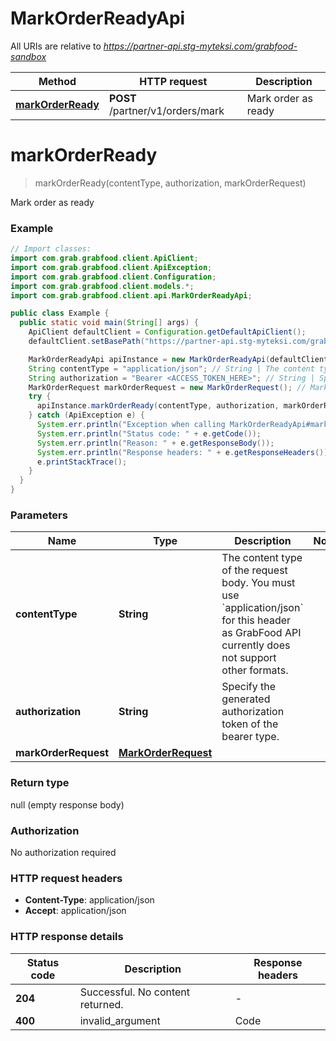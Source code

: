 # MarkOrderReadyApi

All URIs are relative to *https://partner-api.stg-myteksi.com/grabfood-sandbox*

| Method | HTTP request | Description |
|------------- | ------------- | -------------|
| [**markOrderReady**](MarkOrderReadyApi.md#markOrderReady) | **POST** /partner/v1/orders/mark | Mark order as ready |


<a id="markOrderReady"></a>
# **markOrderReady**
> markOrderReady(contentType, authorization, markOrderRequest)

Mark order as ready

### Example
```java
// Import classes:
import com.grab.grabfood.client.ApiClient;
import com.grab.grabfood.client.ApiException;
import com.grab.grabfood.client.Configuration;
import com.grab.grabfood.client.models.*;
import com.grab.grabfood.client.api.MarkOrderReadyApi;

public class Example {
  public static void main(String[] args) {
    ApiClient defaultClient = Configuration.getDefaultApiClient();
    defaultClient.setBasePath("https://partner-api.stg-myteksi.com/grabfood-sandbox");

    MarkOrderReadyApi apiInstance = new MarkOrderReadyApi(defaultClient);
    String contentType = "application/json"; // String | The content type of the request body. You must use `application/json` for this header as GrabFood API currently does not support other formats.
    String authorization = "Bearer <ACCESS_TOKEN_HERE>"; // String | Specify the generated authorization token of the bearer type.
    MarkOrderRequest markOrderRequest = new MarkOrderRequest(); // MarkOrderRequest | 
    try {
      apiInstance.markOrderReady(contentType, authorization, markOrderRequest);
    } catch (ApiException e) {
      System.err.println("Exception when calling MarkOrderReadyApi#markOrderReady");
      System.err.println("Status code: " + e.getCode());
      System.err.println("Reason: " + e.getResponseBody());
      System.err.println("Response headers: " + e.getResponseHeaders());
      e.printStackTrace();
    }
  }
}
```

### Parameters

| Name | Type | Description  | Notes |
|------------- | ------------- | ------------- | -------------|
| **contentType** | **String**| The content type of the request body. You must use &#x60;application/json&#x60; for this header as GrabFood API currently does not support other formats. | |
| **authorization** | **String**| Specify the generated authorization token of the bearer type. | |
| **markOrderRequest** | [**MarkOrderRequest**](MarkOrderRequest.md)|  | |

### Return type

null (empty response body)

### Authorization

No authorization required

### HTTP request headers

 - **Content-Type**: application/json
 - **Accept**: application/json

### HTTP response details
| Status code | Description | Response headers |
|-------------|-------------|------------------|
| **204** | Successful. No content returned. |  -  |
| **400** | invalid_argument | Code | Reason | Message | | ----- | ------ | ------- | | 400 | invalid_argument | invalid order state | | 400 | invalid_argument | order already marked ready| | 400 | invalid_argument | invalid markStatus: 0|  |  -  |

